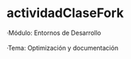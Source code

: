 # actividadClaseFork

·Módulo: Entornos de Desarrollo <br> <br>
·Tema: Optimización y documentación
